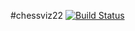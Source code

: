 #chessviz22
[![Build Status](https://travis-ci.org/krista54/chessviz22.svg?branch=master)](https://travis-ci.org/krista54/chessviz22)
